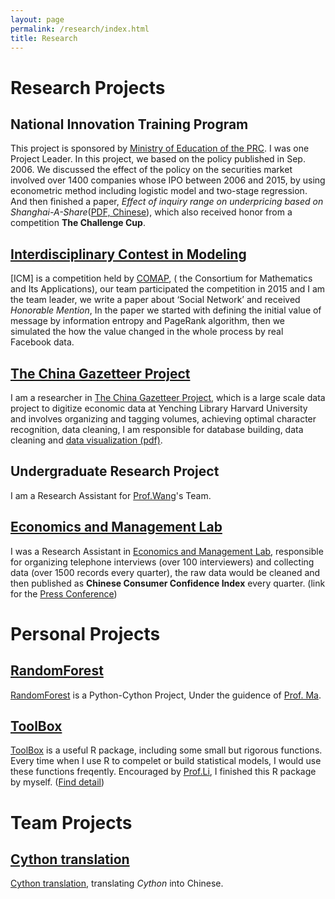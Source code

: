 ```yaml
---
layout: page
permalink: /research/index.html
title: Research
---
```

# Research Projects

## National Innovation Training Program
This project is sponsored by [Ministry of Education of the PRC]. I was one Project Leader. In this project, we based on the policy published in Sep. 2006. We discussed the effect of the policy on the securities market involved over 1400 companies whose IPO between 2006 and 2015, by using econometric method including logistic model and two-stage regression. And then finished a paper, *Effect of inquiry range on underpricing based on Shanghai-A-Share*([PDF, Chinese]), which also received honor from a competition **The Challenge Cup**.

## [Interdisciplinary Contest in Modeling]
[ICM] is a competition held by [COMAP], ( the Consortium for Mathematics and Its Applications), our team participated the competition in 2015 and I am the team leader, we write a paper about ‘Social Network’ and received *Honorable Mention*, In the paper we started with defining the initial value of message by information entropy and PageRank algorithm, then we simulated the how the value changed in the whole process by real Facebook data.

## [The China Gazetteer Project]
I am a researcher in [The China Gazetteer Project], which is a large scale data project to digitize economic data at Yenching Library Harvard University and involves organizing and tagging volumes, achieving optimal character recognition, data cleaning, I am responsible for database building, data cleaning and [data visualization (pdf)].

## Undergraduate Research Project
I am a Research Assistant for [Prof.Wang]'s Team.

## [Economics and Management Lab]
I was a Research Assistant in [Economics and Management Lab], responsible for organizing telephone interviews (over 100 interviewers) and collecting data (over 1500 records every quarter), the raw data would be cleaned and then published as **Chinese Consumer Confidence Index** every quarter. (link for the [Press Conference])

# Personal Projects

## [RandomForest]
[RandomForest] is a Python-Cython Project, Under the guidence of [Prof. Ma].

## [ToolBox]
[ToolBox] is a useful R package, including some small but rigorous functions. Every time when I use R to compelet or build statistical models, I would use these functions freqently. Encouraged by [Prof.Li], I finished this R package by myself. ([Find detail])

# Team Projects

## [Cython translation]
[Cython translation], translating *Cython* into Chinese.




[ToolBox]: https://github.com/JayfongL
[RandomForest]: https://github.com/JayfongL
[find detail]: http://Jiafengliu.me
[Cython translation]: https://github.com/JayfongL


[PDF, Chinese]: https://github.com/JayfongL
[data visualization (pdf)]: http://jiafengliu.me/research/2016-railways.pdf


[Prof. Ma]: http://sam.cufe.edu.cn/english/faculty/majingyi.html
[Prof.Wang]: http://sam.cufe.edu.cn/english/faculty/wanghuijuan.html
[Prof.Li]: https://feng.li


[The China Gazetteer Project]: http://www.chinagazetteer.com
[Ministry of Education of the PRC]: http://www.moe.gov.cn/
[Interdisciplinary Contest in Modeling]: http://www.comap.com/
[COMAP]: http://www.comap.com/
[Press Conference]: http://sam.cufe.edu.cn/xyxw/96348.html
[Economics and Management Lab]: http://etsc.cufe.edu.cn/


[Ministry of Education of the PRC]: http://www.moe.gov.cn/
[The China Gazetteer Project]: https://www.chinagazetteer.com
[Interdisciplinary Contest in Modeling]: https://www.comap.com/

